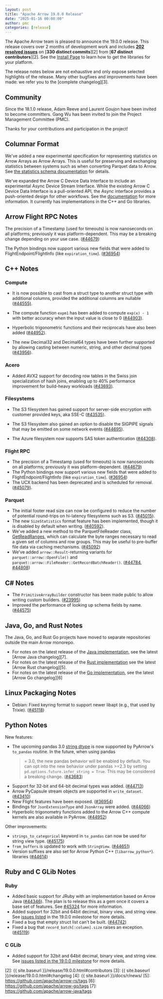 ```yaml
---
layout: post
title: "Apache Arrow 19.0.0 Release"
date: "2025-01-16 00:00:00"
author: pmc
categories: [release]
---
```

<!--
{% comment %}
Licensed to the Apache Software Foundation (ASF) under one or more
contributor license agreements.  See the NOTICE file distributed with
this work for additional information regarding copyright ownership.
The ASF licenses this file to you under the Apache License, Version 2.0
(the "License"); you may not use this file except in compliance with
the License.  You may obtain a copy of the License at

http://www.apache.org/licenses/LICENSE-2.0

Unless required by applicable law or agreed to in writing, software
distributed under the License is distributed on an "AS IS" BASIS,
WITHOUT WARRANTIES OR CONDITIONS OF ANY KIND, either express or implied.
See the License for the specific language governing permissions and
limitations under the License.
{% endcomment %}
-->

The Apache Arrow team is pleased to announce the 19.0.0 release. This release
covers over 2 months of development work and includes [**202 resolved
issues**][1] on [**330 distinct commits**][2] from [**67 distinct
contributors**][2]. See the [Install Page](https://arrow.apache.org/install/) to
learn how to get the libraries for your platform.

The release notes below are not exhaustive and only expose selected highlights
of the release. Many other bugfixes and improvements have been made: we refer
you to the [complete changelog][3].

## Community

Since the 18.1.0 release, Adam Reeve and Laurent Goujon have been invited to
become committers. Gang Wu has been invited to join the Project Management
Committee (PMC).

Thanks for your contributions and participation in the project!

## Columnar Format

We've added a new experimental specification for representing statistics on
Arrow Arrays as Arrow Arrays. This is useful for preserving and exchanging
statistics between systems such as when converting Parquet data to Arrow. See
[the statistics schema
documentation](https://arrow.apache.org/docs/format/StatisticsSchema.html) for
details.

We've expanded the Arrow C Device Data Interface to include an experimental
Async Device Stream Interface. While the existing Arrow C Device Data Interface
is a pull-oriented API, the Async interface provides a push-oriented design for
other workflows. See the
[documentation](https://arrow.apache.org/docs/format/CDeviceDataInterface.html#async-device-stream-interface)
for more information. It currently has implementations in the C++ and Go
libraries.

## Arrow Flight RPC Notes

The precision of a Timestamp (used for timeouts) is now nanoseconds on all
platforms; previously it was platform-dependent. This may be a breaking change
depending on your use case.
([#44679](https://github.com/apache/arrow/issues/44679))

The Python bindings now support various new fields that were added to
FlightEndpoint/FlightInfo (like `expiration_time`).
([#36954](https://github.com/apache/arrow/issues/36954))

## C++ Notes

### Compute

- It is now possible to cast from a struct type to another struct type with
additional columns, provided the additional columns are nullable
([#44555)](https://github.com/apache/arrow/issues/44555).

- The compute function `expm1` has been added to compute `exp(x) - 1` with better
accuracy when the input value is close to 0
([#44903](https://github.com/apache/arrow/issues/44903)).
- Hyperbolic trigonometric functions and their reciprocals have also been added
([#44952](https://github.com/apache/arrow/issues/44952)).
- The new Decimal32 and Decimal64 types have been further supported by allowing
casting between numeric, string, and other decimal types
([#43956](https://github.com/apache/arrow/issues/43956)).

### Acero

- Added AVX2 support for decoding row tables in the Swiss join specialization of
hash joins, enabling up to 40% performance improvement for build-heavy workloads
([#43693](https://github.com/apache/arrow/issues/43693)).

### Filesystems

- The S3 filesystem has gained support for server-side encryption with customer
provided keys, aka SSE-C
([#43535](https://github.com/apache/arrow/issues/43535)).

- The S3 filesystem also gained an option to disable the SIGPIPE signals that may
be emitted on some network events
([#44695](https://github.com/apache/arrow/issues/44695)).

- The Azure filesystem now supports SAS token authentication
([#44308](https://github.com/apache/arrow/issues/44308)).

### Flight RPC

- The precision of a Timestamp (used for timeouts) is now nanoseconds on all
  platforms; previously it was platform-dependent.
  ([#44679](https://github.com/apache/arrow/issues/44679))
- The Python bindings now support various new fields that were added to
  FlightEndpoint/FlightInfo (like `expiration_time`).
  ([#36954](https://github.com/apache/arrow/issues/36954))
- The UCX backend has been deprecated and is scheduled for removal.
  ([#45079](https://github.com/apache/arrow/issues/45079)).

### Parquet

- The initial footer read size can now be configured to reduce the number of
potential round-trips on hi-latency filesystems such as S3. ([#45015](https://github.com/apache/arrow/issues/45015)).
- The new `SizeStatistics` format feature has been implemented, though it is
disabled by default when writing. ([#40592](https://github.com/apache/arrow/issues/40592)).
- We've added a new method to the ParquetFileReader class,
[GetReadRanges](https://arrow.apache.org/docs/cpp/api/formats.html#_CPPv4N7parquet17ParquetFileReader13GetReadRangesERKNSt6vectorIiEERKNSt6vectorIiEE7int64_t7int64_t),
which can calculate the byte ranges necessary to read a given set of columns and
row groups. This may be useful to pre-buffer file data via caching mechanisms.
([#45092](https://github.com/apache/arrow/issues/45092))
- We've added `arrow::Result`-returning variants for `parquet::arrow::OpenFile()`
and `parquet::arrow::FileReader::GetRecordBatchReader()`.
([#44784](https://github.com/apache/arrow/issues/44784),
[#44808](https://github.com/apache/arrow/issues/44808))

## C# Notes

- The `PrimitiveArrayBuilder` constructor has been made public to allow writing
  custom builders. ([#23995](https://github.com/apache/arrow/issues/23995))
- Improved the performance of looking up schema fields by name.
  ([#44575](https://github.com/apache/arrow/issues/44575))

## Java, Go, and Rust Notes

The Java, Go, and Rust Go projects have moved to separate repositories outside
the main Arrow monorepo.

- For notes on the latest release of the [Java implementation](https://github.com/apache/arrow-java), see the
latest [Arrow Java changelog][7].
- For notes on the latest release of the [Rust implementation](https://github.com/apache/arrow-rs) see the latest [Arrow Rust changelog][5].
- For notes on the
latest release of the [Go implementation](https://github.com/apache/arrow-go), see the latest [Arrow Go changelog][6]

## Linux Packaging Notes

- Debian: Fixed keyring format to support newer libapt (e.g., that used by
  Trixie). ([#45118](https://github.com/apache/arrow/issues/45118))

## Python Notes

New features:

- The upcoming pandas 3.0 [string
  dtype](https://pandas.pydata.org/pdeps/0014-string-dtype.html) is now
  supported by PyArrow's `to_pandas` routine. In the future, when using pandas
  >= 3.0, the new pandas behavior will be enabled by default. You can opt into
  the new behavior under pandas >=2.3 by setting `pd.options.future.infer_string
  = True`. This may be considered a breaking change.
  ([#43683](https://github.com/apache/arrow/issues/43683))
- Support for 32-bit and 64-bit decimal types was added.
  ([#44713](https://github.com/apache/arrow/issues/44713))
- Arrow PyCapsule stream objects are supported in `write_dataset`.
  ([#43410](https://github.com/apache/arrow/issues/43410))
- New Flight features have been exposed.
  ([#36954](https://github.com/apache/arrow/issues/36954))
- Bindings for `JsonExtensionType` and `JsonArray` were added.
  ([#44066](https://github.com/apache/arrow/issues/44066))
- Hyperbolic trigonometry functions added to the Arrow C++ compute kernels are
  also available in PyArrow.
  ([#44952](https://github.com/apache/arrow/issues/44952))

Other improvements:

- `strings_to_categorical` keyword in `to_pandas` can now be used for string
  view type. ([#45175](https://github.com/apache/arrow/issues/45175))
- `from_buffers` is updated to work with `StringView`.
  ([#44651](https://github.com/apache/arrow/issues/44651))
- Version suffixes are also set for Arrow Python C++ (`libarrow_python*`).
  libraries ([#44614](https://github.com/apache/arrow/issues/44614))

## Ruby and C GLib Notes

### Ruby

- Added basic support for JRuby with an implementation based on Arrow Java
  ([#44346](https://github.com/apache/arrow/pull/44346)). The plan is to release
  this as a gem once it covers a base set of features. See
  [#45324](https://github.com/apache/arrow/issues/45324) for more information.
- Added support for 32bit and 64bit decimal, binary view, and string view. See
  [issues
  listed](https://github.com/apache/arrow/issues?q=is%3Aclosed%20milestone%3A19.0.0%20label%3A%22Component%3A%20GLib%22)
  in the 19.0.0 milestone for more details.
- Fixed a bug that empty struct list can't be built.
  ([#44742](https://github.com/apache/arrow/issues/44742))
- Fixed a bug that `record_batch[:column].size` raises an exception.
  ([#45119](https://github.com/apache/arrow/issues/45119))

### C GLib

- Added support for 32bit and 64bit decimal, binary view, and string view. See
  [issues
  listed in the 19.0.0 milestone](https://github.com/apache/arrow/issues?q=is%3Aclosed%20milestone%3A19.0.0%20label%3A%22Component%3A%20GLib%22)
  for more details.

[1]: https://github.com/apache/arrow/milestone/66?closed=1
[2]: {{ site.baseurl }}/release/19.0.0.html#contributors
[3]: {{ site.baseurl }}/release/19.0.0.html#changelog
[4]: {{ site.baseurl }}/docs/r/news/
[5]: https://github.com/apache/arrow-rs/tags
[6]: https://github.com/apache/arrow-go/tags
[7]: https://github.com/apache/arrow-java/tags

